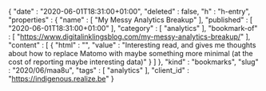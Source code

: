 {
  "date" : "2020-06-01T18:31:00+01:00",
  "deleted" : false,
  "h" : "h-entry",
  "properties" : {
    "name" : [ "My Messy Analytics Breakup" ],
    "published" : [ "2020-06-01T18:31:00+01:00" ],
    "category" : [ "analytics" ],
    "bookmark-of" : [ "https://www.digitalinklingsblog.com/my-messy-analytics-breakup/" ],
    "content" : [ {
      "html" : "",
      "value" : "Interesting read, and gives me thoughts about how to replace Matomo with maybe something more minimal (at the cost of reporting maybe interesting data)"
    } ]
  },
  "kind" : "bookmarks",
  "slug" : "2020/06/maa8u",
  "tags" : [ "analytics" ],
  "client_id" : "https://indigenous.realize.be"
}
